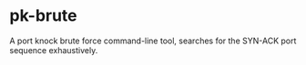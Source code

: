 # pk-brute
A port knock brute force command-line tool, searches for the SYN-ACK port sequence exhaustively.
